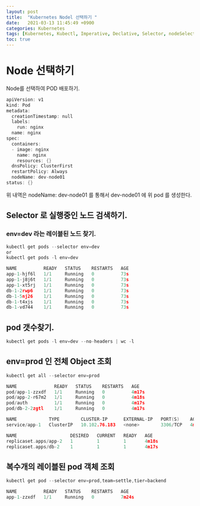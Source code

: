 ```yaml
---
layout: post
title:  "Kubernetes Nodel 선택하기 "
date:   2021-03-13 11:45:49 +0900
categories: Kubernetes
tags: [Kubernetes, Kubectl, Imperative, Declative, Selector, nodeSelect]
toc: true
---
```



# Node 선택하기

Node를 선택하여 POD 배포하기. 

```go
apiVersion: v1
kind: Pod
metadata:
  creationTimestamp: null
  labels:
    run: nginx
  name: nginx
spec:
  containers:
  - image: nginx
    name: nginx
    resources: {}
  dnsPolicy: ClusterFirst
  restartPolicy: Always
  nodeName: dev-node01
status: {}
```

위 내역은 nodeName: dev-node01 를 통해서 dev-node01 에 위 pod 를 생성한다. 


## Selector 로 실행중인 노드 검색하기. 

### env=dev 라는 레이블된 노드 찾기. 

```go
kubectl get pods --selector env=dev
or
kubectl get pods -l env=dev

NAME          READY   STATUS    RESTARTS   AGE
app-1-hjf6l   1/1     Running   0          73s
app-1-j8j6t   1/1     Running   0          73s
app-1-xt5rj   1/1     Running   0          73s
db-1-2rwp6    1/1     Running   0          73s
db-1-5nj26    1/1     Running   0          73s
db-1-t4xjs    1/1     Running   0          73s
db-1-vd744    1/1     Running   0          73s
```

## pod 갯수찾기. 

```go
kubectl get pods -l env=dev --no-headers | wc -l
```

## env=prod 인 전체 Object 조회

```go
kubectl get all --selector env=prod

NAME              READY   STATUS    RESTARTS   AGE
pod/app-1-zzxdf   1/1     Running   0          4m17s
pod/app-2-r67m2   1/1     Running   0          4m18s
pod/auth          1/1     Running   0          4m17s
pod/db-2-2zgtl    1/1     Running   0          4m17s

NAME            TYPE        CLUSTER-IP      EXTERNAL-IP   PORT(S)    AGE
service/app-1   ClusterIP   10.102.76.183   <none>        3306/TCP   4m17s

NAME                    DESIRED   CURRENT   READY   AGE
replicaset.apps/app-2   1         1         1       4m18s
replicaset.apps/db-2    1         1         1       4m17s
```

## 복수개의 레이블된 pod 객체 조회 

```go
kubectl get pod --selector env=prod,team=settle,tier=backend

NAME          READY   STATUS    RESTARTS   AGE
app-1-zzxdf   1/1     Running   0          7m24s
```
